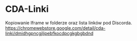 # CDA-Linki
Kopiowanie Iframe w folderze oraz lista linków pod Discorda.
<https://chromewebstore.google.com/detail/cda-linki/dmidhgpncgjlipebfkocdpcgkgbgbdnd>
